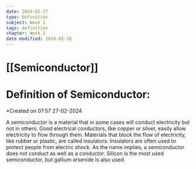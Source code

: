 ```yaml
---
date: 2024-02-27
type: Definition
subject: Week 2
tags: definition
chapter: Week 2
date modified: 2024-03-18
---
```


# [[Semiconductor]]

# Definition of Semiconductor:
*Created on 07:57 27-02-2024

A semiconductor is a material that in some cases will conduct electricity but not in others. Good electrical conductors, like copper or silver, easily allow electricity to flow through them. Materials that block the flow of electricity, like rubber or plastic, are called insulators. Insulators are often used to protect people from electric shock. As the name implies, a semiconductor does not conduct as well as a conductor. Silicon is the most used semiconductor, but gallium arsenide is also used.


